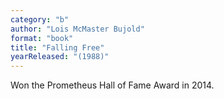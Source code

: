 ```yaml
---
category: "b"
author: "Lois McMaster Bujold"
format: "book"
title: "Falling Free"
yearReleased: "(1988)"
---
```

Won the Prometheus Hall of Fame Award in 2014.
 